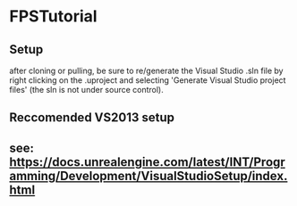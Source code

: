 # FPSTutorial

<h2> Setup </h2>

after cloning or pulling, be sure to re/generate the Visual Studio .sln file by right clicking on the .uproject and selecting 'Generate Visual Studio project files' (the sln is not under source control).


<h2> Reccomended VS2013 setup <h2>

see: https://docs.unrealengine.com/latest/INT/Programming/Development/VisualStudioSetup/index.html
